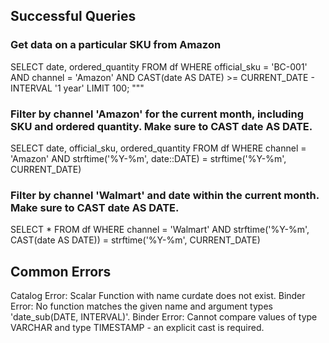
## Successful Queries

### Get data on a particular SKU from Amazon
SELECT date, ordered_quantity FROM df WHERE official_sku = 'BC-001' AND channel = 'Amazon' AND CAST(date AS DATE) >= CURRENT_DATE - INTERVAL '1 year' LIMIT 100; """

### Filter by channel 'Amazon' for the current month, including SKU and ordered quantity. Make sure to CAST date AS DATE.
SELECT date, official_sku, ordered_quantity 
FROM df 
WHERE channel = 'Amazon' 
AND strftime('%Y-%m', date::DATE) = strftime('%Y-%m', CURRENT_DATE)

### Filter by channel 'Walmart' and date within the current month. Make sure to CAST date AS DATE.
SELECT * 
FROM df 
WHERE channel = 'Walmart' 
AND strftime('%Y-%m', CAST(date AS DATE)) = strftime('%Y-%m', CURRENT_DATE)

## Common Errors
Catalog Error: Scalar Function with name curdate does not exist. 
Binder Error: No function matches the given name and argument types 'date_sub(DATE, INTERVAL)'. 
Binder Error: Cannot compare values of type VARCHAR and type TIMESTAMP - an explicit cast is required. 

